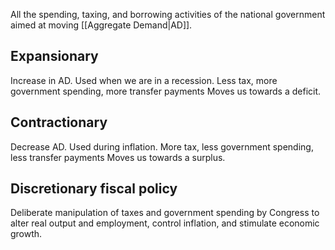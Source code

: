 All the spending, taxing, and borrowing activities of the national government aimed at moving [[Aggregate Demand|AD]].
## Expansionary
Increase in AD. 
Used when we are in a recession.
Less tax, more government spending, more transfer payments
Moves us towards a deficit. 
## Contractionary
Decrease AD.
Used during inflation.
More tax, less government spending, less transfer payments
Moves us towards a surplus.
## Discretionary fiscal policy
Deliberate manipulation of taxes and government spending by Congress to alter real output and employment, control inflation, and stimulate economic growth.